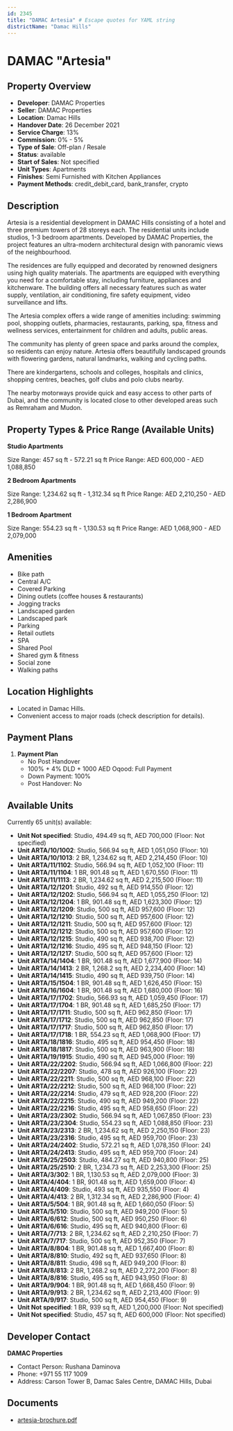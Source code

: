 ```yaml
---
id: 2345
title: "DAMAC Artesia" # Escape quotes for YAML string
districtName: "Damac Hills"
---
```


# DAMAC "Artesia"

## Property Overview
- **Developer**: DAMAC Properties
- **Seller**: DAMAC Properties
- **Location**: Damac Hills
- **Handover Date**: 26 December 2021
- **Service Charge**: 13%
- **Commission**: 0% - 5%
- **Type of Sale**: Off-plan / Resale
- **Status**: available
- **Start of Sales**: Not specified
- **Unit Types**: Apartments
- **Finishes**: Semi Furnished with Kitchen Appliances
- **Payment Methods**: credit_debit_card, bank_transfer, crypto

## Description
Artesia is a residential development in DAMAC Hills consisting of a hotel and three premium towers of 28 storeys each. The residential units include studios, 1-3 bedroom apartments. Developed by DAMAC Properties, the project features an ultra-modern architectural design with panoramic views of the neighbourhood.

The residences are fully equipped and decorated by renowned designers using high quality materials. The apartments are equipped with everything you need for a comfortable stay, including furniture, appliances and kitchenware. The building offers all necessary features such as water supply, ventilation, air conditioning, fire safety equipment, video surveillance and lifts.

The Artesia complex offers a wide range of amenities including: swimming pool, shopping outlets, pharmacies, restaurants, parking, spa, fitness and wellness services, entertainment for children and adults, public areas.

The community has plenty of green space and parks around the complex, so residents can enjoy nature. Artesia offers beautifully landscaped grounds with flowering gardens, natural landmarks, walking and cycling paths.

There are kindergartens, schools and colleges, hospitals and clinics, shopping centres, beaches, golf clubs and polo clubs nearby.

The nearby motorways provide quick and easy access to other parts of Dubai, and the community is located close to other developed areas such as Remraham and Mudon.

## Property Types & Price Range (Available Units)
**Studio Apartments**

Size Range: 457 sq ft - 572.21 sq ft
Price Range: AED 600,000 - AED 1,088,850

**2 Bedroom Apartments**

Size Range: 1,234.62 sq ft - 1,312.34 sq ft
Price Range: AED 2,210,250 - AED 2,286,900

**1 Bedroom Apartment**

Size Range: 554.23 sq ft - 1,130.53 sq ft
Price Range: AED 1,068,900 - AED 2,079,000

## Amenities
- Bike path
- Central A/C
- Covered Parking
- Dining outlets  (coffee houses & restaurants)
- Jogging tracks
- Landscaped garden
- Landscaped park
- Parking
- Retail outlets
- SPA
- Shared Pool
- Shared gym & fitness
- Social zone
- Walking paths

## Location Highlights
- Located in Damac Hills.
- Convenient access to major roads (check description for details).

## Payment Plans
1. **Payment Plan**
   - No Post Handover
   - 100% + 4% DLD + 1000 AED Oqood: Full Payment
   - Down Payment: 100%
   - Post Handover: No

## Available Units
Currently 65 unit(s) available:
- **Unit Not specified**: Studio, 494.49 sq ft, AED 700,000 (Floor: Not specified)
- **Unit ARTA/10/1002**: Studio, 566.94 sq ft, AED 1,051,050 (Floor: 10)
- **Unit ARTA/10/1013**: 2 BR, 1,234.62 sq ft, AED 2,214,450 (Floor: 10)
- **Unit ARTA/11/1102**: Studio, 566.94 sq ft, AED 1,052,100 (Floor: 11)
- **Unit ARTA/11/1104**: 1 BR, 901.48 sq ft, AED 1,670,550 (Floor: 11)
- **Unit ARTA/11/1113**: 2 BR, 1,234.62 sq ft, AED 2,215,500 (Floor: 11)
- **Unit ARTA/12/1201**: Studio, 492 sq ft, AED 914,550 (Floor: 12)
- **Unit ARTA/12/1202**: Studio, 566.94 sq ft, AED 1,055,250 (Floor: 12)
- **Unit ARTA/12/1204**: 1 BR, 901.48 sq ft, AED 1,623,300 (Floor: 12)
- **Unit ARTA/12/1209**: Studio, 500 sq ft, AED 957,600 (Floor: 12)
- **Unit ARTA/12/1210**: Studio, 500 sq ft, AED 957,600 (Floor: 12)
- **Unit ARTA/12/1211**: Studio, 500 sq ft, AED 957,600 (Floor: 12)
- **Unit ARTA/12/1212**: Studio, 500 sq ft, AED 957,600 (Floor: 12)
- **Unit ARTA/12/1215**: Studio, 490 sq ft, AED 938,700 (Floor: 12)
- **Unit ARTA/12/1216**: Studio, 495 sq ft, AED 948,150 (Floor: 12)
- **Unit ARTA/12/1217**: Studio, 500 sq ft, AED 957,600 (Floor: 12)
- **Unit ARTA/14/1404**: 1 BR, 901.48 sq ft, AED 1,677,900 (Floor: 14)
- **Unit ARTA/14/1413**: 2 BR, 1,268.2 sq ft, AED 2,234,400 (Floor: 14)
- **Unit ARTA/14/1415**: Studio, 490 sq ft, AED 939,750 (Floor: 14)
- **Unit ARTA/15/1504**: 1 BR, 901.48 sq ft, AED 1,626,450 (Floor: 15)
- **Unit ARTA/16/1604**: 1 BR, 901.48 sq ft, AED 1,680,000 (Floor: 16)
- **Unit ARTA/17/1702**: Studio, 566.93 sq ft, AED 1,059,450 (Floor: 17)
- **Unit ARTA/17/1704**: 1 BR, 901.48 sq ft, AED 1,685,250 (Floor: 17)
- **Unit ARTA/17/1711**: Studio, 500 sq ft, AED 962,850 (Floor: 17)
- **Unit ARTA/17/1712**: Studio, 500 sq ft, AED 962,850 (Floor: 17)
- **Unit ARTA/17/1717**: Studio, 500 sq ft, AED 962,850 (Floor: 17)
- **Unit ARTA/17/1718**: 1 BR, 554.23 sq ft, AED 1,068,900 (Floor: 17)
- **Unit ARTA/18/1816**: Studio, 495 sq ft, AED 954,450 (Floor: 18)
- **Unit ARTA/18/1817**: Studio, 500 sq ft, AED 963,900 (Floor: 18)
- **Unit ARTA/19/1915**: Studio, 490 sq ft, AED 945,000 (Floor: 19)
- **Unit ARTA/22/2202**: Studio, 566.94 sq ft, AED 1,066,800 (Floor: 22)
- **Unit ARTA/22/2207**: Studio, 478 sq ft, AED 926,100 (Floor: 22)
- **Unit ARTA/22/2211**: Studio, 500 sq ft, AED 968,100 (Floor: 22)
- **Unit ARTA/22/2212**: Studio, 500 sq ft, AED 968,100 (Floor: 22)
- **Unit ARTA/22/2214**: Studio, 479 sq ft, AED 928,200 (Floor: 22)
- **Unit ARTA/22/2215**: Studio, 490 sq ft, AED 949,200 (Floor: 22)
- **Unit ARTA/22/2216**: Studio, 495 sq ft, AED 958,650 (Floor: 22)
- **Unit ARTA/23/2302**: Studio, 566.94 sq ft, AED 1,067,850 (Floor: 23)
- **Unit ARTA/23/2304**: Studio, 554.23 sq ft, AED 1,088,850 (Floor: 23)
- **Unit ARTA/23/2313**: 2 BR, 1,234.62 sq ft, AED 2,250,150 (Floor: 23)
- **Unit ARTA/23/2316**: Studio, 495 sq ft, AED 959,700 (Floor: 23)
- **Unit ARTA/24/2402**: Studio, 572.21 sq ft, AED 1,078,350 (Floor: 24)
- **Unit ARTA/24/2413**: Studio, 495 sq ft, AED 959,700 (Floor: 24)
- **Unit ARTA/25/2503**: Studio, 484.27 sq ft, AED 940,800 (Floor: 25)
- **Unit ARTA/25/2510**: 2 BR, 1,234.73 sq ft, AED 2,253,300 (Floor: 25)
- **Unit ARTA/3/302**: 1 BR, 1,130.53 sq ft, AED 2,079,000 (Floor: 3)
- **Unit ARTA/4/404**: 1 BR, 901.48 sq ft, AED 1,659,000 (Floor: 4)
- **Unit ARTA/4/409**: Studio, 493 sq ft, AED 935,550 (Floor: 4)
- **Unit ARTA/4/413**: 2 BR, 1,312.34 sq ft, AED 2,286,900 (Floor: 4)
- **Unit ARTA/5/504**: 1 BR, 901.48 sq ft, AED 1,660,050 (Floor: 5)
- **Unit ARTA/5/510**: Studio, 500 sq ft, AED 949,200 (Floor: 5)
- **Unit ARTA/6/612**: Studio, 500 sq ft, AED 950,250 (Floor: 6)
- **Unit ARTA/6/616**: Studio, 495 sq ft, AED 940,800 (Floor: 6)
- **Unit ARTA/7/713**: 2 BR, 1,234.62 sq ft, AED 2,210,250 (Floor: 7)
- **Unit ARTA/7/717**: Studio, 500 sq ft, AED 952,350 (Floor: 7)
- **Unit ARTA/8/804**: 1 BR, 901.48 sq ft, AED 1,667,400 (Floor: 8)
- **Unit ARTA/8/810**: Studio, 492 sq ft, AED 937,650 (Floor: 8)
- **Unit ARTA/8/811**: Studio, 498 sq ft, AED 949,200 (Floor: 8)
- **Unit ARTA/8/813**: 2 BR, 1,268.2 sq ft, AED 2,272,200 (Floor: 8)
- **Unit ARTA/8/816**: Studio, 495 sq ft, AED 943,950 (Floor: 8)
- **Unit ARTA/9/904**: 1 BR, 901.48 sq ft, AED 1,668,450 (Floor: 9)
- **Unit ARTA/9/913**: 2 BR, 1,234.62 sq ft, AED 2,213,400 (Floor: 9)
- **Unit ARTA/9/917**: Studio, 500 sq ft, AED 954,450 (Floor: 9)
- **Unit Not specified**: 1 BR, 939 sq ft, AED 1,200,000 (Floor: Not specified)
- **Unit Not specified**: Studio, 457 sq ft, AED 600,000 (Floor: Not specified)

## Developer Contact
**DAMAC Properties**
- Contact Person: Rushana Daminova
- Phone: +971 55 117 1009
- Address: Carson Tower B, Damac Sales Centre, DAMAC Hills, Dubai

## Documents
- [artesia-brochure.pdf](https://cdn.geniemap.net/2024/06/26/cRGuNvw2sBp1lfE3quf0kPLCbVU44ze2iSNMiOCz.pdf)
